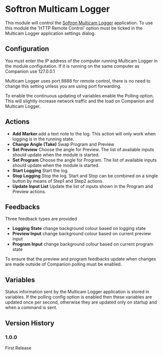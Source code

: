 # Softron Multicam Logger

This module will control the [Softron Multicam Logger](https://softron.tv/products/record/multicam-logger) application. To use this module the 'HTTP Remote Control' option must be ticked in the Multicam Logger application settings dialog.

## Configuration
You must enter the IP address of the computer running Multicam Logger in the module configutation. If it is running on the same computer as Companion use 127.0.0.1

Multicam Logger uses port 8888 for remote control, there is no need to change this setting unless you are using port forwarding.

To enable the continuous updating of variables enable the Polling option. This will slightly increase network traffic and the load on Companion and Multicam Logger.

## Actions

- **Add Marker** add a text note to the log. This action will only work when logging is in the running state.
- **Change Angle (Take)** Swap Program and Preview
- **Set Preview** Choose the angle for Preview. The list of available inputs should update when the module is started.
- **Set Program** Choose the angle for Program. The list of available inputs should update when the module is started.
- **Start Logging** Start the log.
- **Stop Logging** Stop the log. Start and Stop can be combined on a single button by means of Step1 and Step2 actions.
- **Update Input List** Update the list of inputs shown in the Program and Preview actions.

## Feedbacks
Three feedback types are provided

- **Logging State** change background colour based on logging state
- **Preview Input** change background colour based on current preview input
- **Program Input** change background colour based on current program state

To ensure that the preview and program feedbacks update when changes are made outside of Companion polling must be enabled.

## Variables
Status information sent by the Multicam Logger application is stored in variables. If the polling config option is enabled then these variables are updated once per second, otherwise they are updated only on startup and when a command is sent.

## Version History

### 1.0.0
First Release